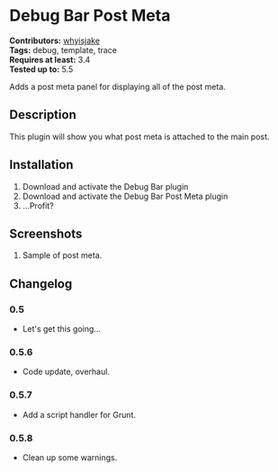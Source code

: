 # Debug Bar Post Meta #
**Contributors:** [whyisjake](https://profiles.wordpress.org/whyisjake)  
**Tags:** debug, template, trace  
**Requires at least:** 3.4  
**Tested up to:** 5.5  

Adds a post meta panel for displaying all of the post meta.

## Description ##

This plugin will show you what post meta is attached to the main post.

## Installation ##

1. Download and activate the Debug Bar plugin
2. Download and activate the Debug Bar Post Meta plugin
3. ...Profit?

## Screenshots ##

1. Sample of post meta.

## Changelog ##

### 0.5 ###
* Let's get this going...

### 0.5.6 ###
* Code update, overhaul.

### 0.5.7 ###
* Add a script handler for Grunt.

### 0.5.8 ###
* Clean up some warnings.
